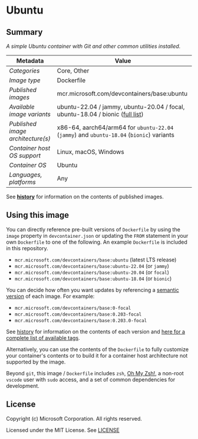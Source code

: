 # Ubuntu

## Summary

*A simple Ubuntu container with Git and other common utilities installed.*

| Metadata | Value |  
|----------|-------|
| *Categories* | Core, Other |
| *Image type* | Dockerfile |
| *Published images* | mcr.microsoft.com/devcontainers/base:ubuntu |
| *Available image variants* | ubuntu-22.04 / jammy, ubuntu-20.04 / focal, ubuntu-18.04 / bionic ([full list](https://mcr.microsoft.com/v2/devcontainers/base/tags/list)) |
| *Published image architecture(s)* | x86-64, aarch64/arm64 for `ubuntu-22.04` (`jammy`) and `ubuntu-18.04` (`bionic`) variants  |
| *Container host OS support* | Linux, macOS, Windows |
| *Container OS* | Ubuntu |
| *Languages, platforms* | Any |

See **[history](history)** for information on the contents of published images.

## Using this image

You can directly reference pre-built versions of `Dockerfile` by using the `image` property in `devcontainer.json` or updating the `FROM` statement in your own  `Dockerfile` to one of the following. An example `Dockerfile` is included in this repository.

- `mcr.microsoft.com/devcontainers/base:ubuntu` (latest LTS release)
- `mcr.microsoft.com/devcontainers/base:ubuntu-22.04` (or `jammy`)
- `mcr.microsoft.com/devcontainers/base:ubuntu-20.04` (or `focal`)
- `mcr.microsoft.com/devcontainers/base:ubuntu-18.04` (or `bionic`)

You can decide how often you want updates by referencing a [semantic version](https://semver.org/) of each image. For example:

- `mcr.microsoft.com/devcontainers/base:0-focal`
- `mcr.microsoft.com/devcontainers/base:0.203-focal`
- `mcr.microsoft.com/devcontainers/base:0.203.0-focal`

See [history](history) for information on the contents of each version and [here for a complete list of available tags](https://mcr.microsoft.com/v2/devcontainers/base/tags/list).

Alternatively, you can use the contents of the `Dockerfile` to fully customize your container's contents or to build it for a container host architecture not supported by the image.

Beyond `git`, this image / `Dockerfile` includes `zsh`, [Oh My Zsh!](https://ohmyz.sh/), a non-root `vscode` user with `sudo` access, and a set of common dependencies for development.

## License

Copyright (c) Microsoft Corporation. All rights reserved.

Licensed under the MIT License. See [LICENSE](https://github.com/devcontainers/images/blob/main/LICENSE)
